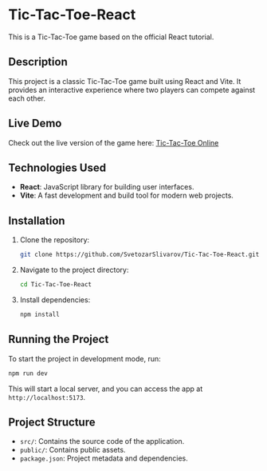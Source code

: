 # Tic-Tac-Toe-React

This is a Tic-Tac-Toe game based on the official React tutorial.

## Description

This project is a classic Tic-Tac-Toe game built using React and Vite. It provides an interactive experience where two players can compete against each other.

## Live Demo

Check out the live version of the game here: [Tic-Tac-Toe Online](https://polite-cajeta-7402c9.netlify.app)

## Technologies Used

- **React**: JavaScript library for building user interfaces.
- **Vite**: A fast development and build tool for modern web projects.

## Installation

1. Clone the repository:

   ```bash
   git clone https://github.com/SvetozarSlivarov/Tic-Tac-Toe-React.git
   ```

2. Navigate to the project directory:

   ```bash
   cd Tic-Tac-Toe-React
   ```

3. Install dependencies:

   ```bash
   npm install
   ```

## Running the Project

To start the project in development mode, run:

```bash
npm run dev
```

This will start a local server, and you can access the app at `http://localhost:5173`.

## Project Structure

- `src/`: Contains the source code of the application.
- `public/`: Contains public assets.
- `package.json`: Project metadata and dependencies.


